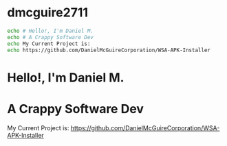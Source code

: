 # dmcguire2711
```bash
echo # Hello!, I'm Daniel M.
echo # A Crappy Software Dev
echo My Current Project is:
echo https://github.com/DanielMcGuireCorporation/WSA-APK-Installer
```
# Hello!, I'm Daniel M.
# A Crappy Software Dev
My Current Project is:
https://github.com/DanielMcGuireCorporation/WSA-APK-Installer

